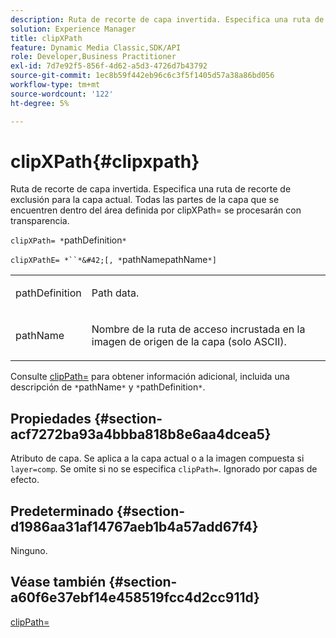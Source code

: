 ```yaml
---
description: Ruta de recorte de capa invertida. Especifica una ruta de recorte de exclusión para la capa actual. Todas las partes de la capa que se encuentren dentro del área definida por clipXPath= se procesarán con transparencia.
solution: Experience Manager
title: clipXPath
feature: Dynamic Media Classic,SDK/API
role: Developer,Business Practitioner
exl-id: 7d7e92f5-856f-4d62-a5d3-4726d7b43792
source-git-commit: 1ec8b59f442eb96c6c3f5f1405d57a38a86bd056
workflow-type: tm+mt
source-wordcount: '122'
ht-degree: 5%

---
```


# clipXPath{#clipxpath}

Ruta de recorte de capa invertida. Especifica una ruta de recorte de exclusión para la capa actual. Todas las partes de la capa que se encuentren dentro del área definida por clipXPath= se procesarán con transparencia.

`clipXPath= *`pathDefinition`*`

`clipXPathE= *``*&#42;[, *`pathNamepathName`*]`

<table id="simpletable_27AFC3A694874CF8B673460820EFD90D"> 
 <tr class="strow"> 
  <td class="stentry"> <p><span class="codeph"> <span class="varname"> pathDefinition</span> </span> </p> </td> 
  <td class="stentry"> <p>Path data. </p></td> 
 </tr> 
 <tr class="strow"> 
  <td class="stentry"> <p><span class="codeph"> <span class="varname"> pathName</span> </span> </p> </td> 
  <td class="stentry"> <p>Nombre de la ruta de acceso incrustada en la imagen de origen de la capa (solo ASCII). </p></td> 
 </tr> 
</table>

Consulte [clipPath=](../../../../../is-api/http-ref/image-serving-api-ref/c-http-protocol-reference/c-command-reference/r-clippath.md#reference-8139b1b52dc54749b51b109521ddf83d) para obtener información adicional, incluida una descripción de `*`pathName`*` y `*`pathDefinition`*`.

## Propiedades {#section-acf7272ba93a4bbba818b8e6aa4dcea5}

Atributo de capa. Se aplica a la capa actual o a la imagen compuesta si `layer=comp`. Se omite si no se especifica `clipPath=`. Ignorado por capas de efecto.

## Predeterminado {#section-d1986aa31af14767aeb1b4a57add67f4}

Ninguno.

## Véase también {#section-a60f6e37ebf14e458519fcc4d2cc911d}

[clipPath=](../../../../../is-api/http-ref/image-serving-api-ref/c-http-protocol-reference/c-command-reference/r-clippath.md#reference-8139b1b52dc54749b51b109521ddf83d)
